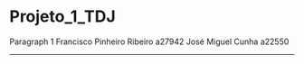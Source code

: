 # Projeto_1_TDJ

Paragraph 1
Francisco Pinheiro Ribeiro a27942 
José Miguel Cunha a22550

----------------------------------------------------------------------------------------------------------------------------
